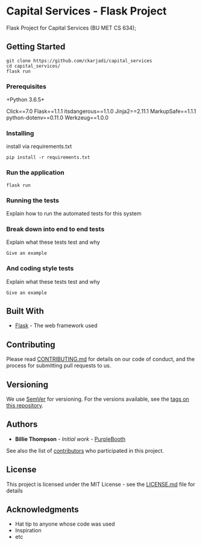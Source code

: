 # Capital Services - Flask Project

Flask Project for Capital Services (BU MET CS 634);

## Getting Started
```
git clone https://github.com/ckarjadi/capital_services
cd capital_services/
flask run
```

### Prerequisites

+Python 3.6.5+

Click==7.0
Flask==1.1.1
itsdangerous==1.1.0
Jinja2==2.11.1
MarkupSafe==1.1.1
python-dotenv==0.11.0
Werkzeug==1.0.0

### Installing

install via requirements.txt

```
pip install -r requirements.txt
```

### Run the application

```
flask run
```

### Running the tests

Explain how to run the automated tests for this system

### Break down into end to end tests

Explain what these tests test and why

```
Give an example
```

### And coding style tests

Explain what these tests test and why

```
Give an example
```

## Built With

* [Flask](https://github.com/pallets/flask) - The web framework used


## Contributing

Please read [CONTRIBUTING.md](https://gist.github.com/PurpleBooth/b24679402957c63ec426) for details on our code of conduct, and the process for submitting pull requests to us.

## Versioning

We use [SemVer](http://semver.org/) for versioning. For the versions available, see the [tags on this repository](https://github.com/your/project/tags). 

## Authors

* **Billie Thompson** - *Initial work* - [PurpleBooth](https://github.com/PurpleBooth)

See also the list of [contributors](https://github.com/your/project/contributors) who participated in this project.

## License

This project is licensed under the MIT License - see the [LICENSE.md](LICENSE.md) file for details

## Acknowledgments

* Hat tip to anyone whose code was used
* Inspiration
* etc
